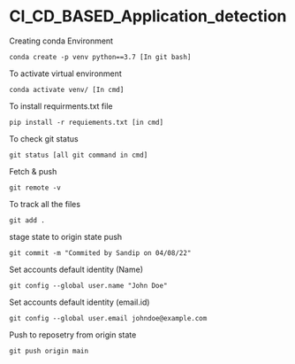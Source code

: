 # CI_CD_BASED_Application_detection




Creating conda Environment
```
conda create -p venv python==3.7 [In git bash]
```
To activate virtual environment
```
conda activate venv/ [In cmd]
```
To install requirments.txt file
```
pip install -r requiements.txt [in cmd]
```
To check git status
```
git status [all git command in cmd]
```
Fetch & push
```
git remote -v
```
To track all the files
```
git add .
```
stage state to origin state push
```
git commit -m "Commited by Sandip on 04/08/22"
```
Set accounts default identity (Name)
```
git config --global user.name "John Doe"
```
Set accounts default identity (email.id)
```
git config --global user.email johndoe@example.com
```
Push to reposetry from origin state
```
git push origin main